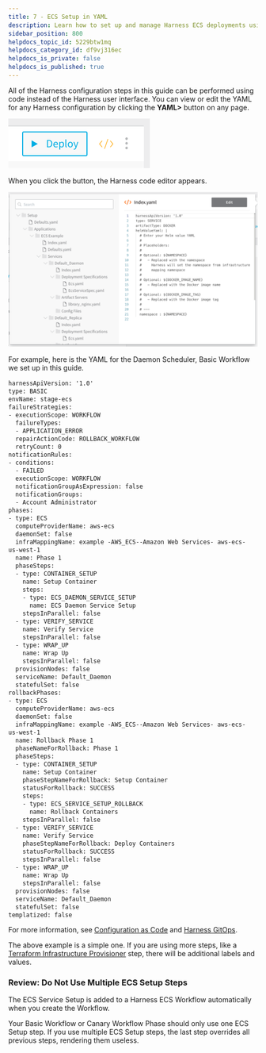```yaml
---
title: 7 - ECS Setup in YAML
description: Learn how to set up and manage Harness ECS deployments using YAML.
sidebar_position: 800
helpdocs_topic_id: 5229btw1mq
helpdocs_category_id: df9vj316ec
helpdocs_is_private: false
helpdocs_is_published: true
---
```


All of the Harness configuration steps in this guide can be performed using code instead of the Harness user interface. You can view or edit the YAML for any Harness configuration by clicking the **YAML>** button on any page.

![](./static/ecs-setup-in-yaml-48.png)

When you click the button, the Harness code editor appears.

![](./static/ecs-setup-in-yaml-49.png)

For example, here is the YAML for the Daemon Scheduler, Basic Workflow we set up in this guide.


```
harnessApiVersion: '1.0'  
type: BASIC  
envName: stage-ecs  
failureStrategies:  
- executionScope: WORKFLOW  
  failureTypes:  
  - APPLICATION_ERROR  
  repairActionCode: ROLLBACK_WORKFLOW  
  retryCount: 0  
notificationRules:  
- conditions:  
  - FAILED  
  executionScope: WORKFLOW  
  notificationGroupAsExpression: false  
  notificationGroups:  
  - Account Administrator  
phases:  
- type: ECS  
  computeProviderName: aws-ecs  
  daemonSet: false  
  infraMappingName: example -AWS_ECS--Amazon Web Services- aws-ecs- us-west-1  
  name: Phase 1  
  phaseSteps:  
  - type: CONTAINER_SETUP  
    name: Setup Container  
    steps:  
    - type: ECS_DAEMON_SERVICE_SETUP  
      name: ECS Daemon Service Setup  
    stepsInParallel: false  
  - type: VERIFY_SERVICE  
    name: Verify Service  
    stepsInParallel: false  
  - type: WRAP_UP  
    name: Wrap Up  
    stepsInParallel: false  
  provisionNodes: false  
  serviceName: Default_Daemon  
  statefulSet: false  
rollbackPhases:  
- type: ECS  
  computeProviderName: aws-ecs  
  daemonSet: false  
  infraMappingName: example -AWS_ECS--Amazon Web Services- aws-ecs- us-west-1  
  name: Rollback Phase 1  
  phaseNameForRollback: Phase 1  
  phaseSteps:  
  - type: CONTAINER_SETUP  
    name: Setup Container  
    phaseStepNameForRollback: Setup Container  
    statusForRollback: SUCCESS  
    steps:  
    - type: ECS_SERVICE_SETUP_ROLLBACK  
      name: Rollback Containers  
    stepsInParallel: false  
  - type: VERIFY_SERVICE  
    name: Verify Service  
    phaseStepNameForRollback: Deploy Containers  
    statusForRollback: SUCCESS  
    stepsInParallel: false  
  - type: WRAP_UP  
    name: Wrap Up  
    stepsInParallel: false  
  provisionNodes: false  
  serviceName: Default_Daemon  
  statefulSet: false  
templatized: false  

```
For more information, see [Configuration as Code](https://docs.harness.io/article/htvzryeqjw-configuration-as-code) and [Harness GitOps](../../harness-git-based/harness-git-ops.md).

The above example is a simple one. If you are using more steps, like a [Terraform Infrastructure Provisioner](../../terraform-category/terraform-provisioner-step.md) step, there will be additional labels and values.

### Review: Do Not Use Multiple ECS Setup Steps

The ECS Service Setup is added to a Harness ECS Workflow automatically when you create the Workflow.

Your Basic Workflow or Canary Workflow Phase should only use one ECS Setup step. If you use multiple ECS Setup steps, the last step overrides all previous steps, rendering them useless.

